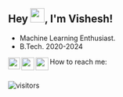 ## Hey <img src="https://github.com/TheDudeThatCode/TheDudeThatCode/blob/master/Assets/Hi.gif" width="29px">, I'm Vishesh!

- Machine Learning Enthusiast.
- B.Tech. 2020-2024

How to reach me:
<a href="https://www.linkedin.com/in/visheshkumarsingh/">
  <img align="left" width="24px" src="https://cdn-icons-png.flaticon.com/512/174/174857.png"  />
</a>
<a href="mailto:visheshkrsinghofficial@gmail.com">
  <img align="left" width="26px" src="https://cdn-icons-png.flaticon.com/512/281/281769.png" />
</a>
<a href="https://www.instagram.com/itnabhikyavishesh/">
  <img align="left" width="26px" src="https://upload.wikimedia.org/wikipedia/commons/thumb/a/a5/Instagram_icon.png/1024px-Instagram_icon.png" />
</a>
<br />
<br />

![visitors](https://visitor-badge.laobi.icu/badge?page_id=visheshks04.visheshks04)
